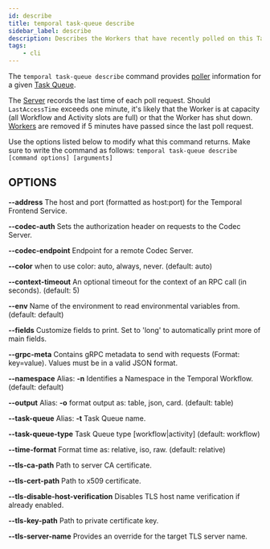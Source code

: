 ```yaml
---
id: describe
title: temporal task-queue describe
sidebar_label: describe
description: Describes the Workers that have recently polled on this Task Queue.
tags:
	- cli
---
```



The `temporal task-queue describe` command provides [poller](/applcation-development/worker-performance#poller-count) information for a given [Task Queue](/tasks#task-queue).

The [Server](/clusters#temporal-server) records the last time of each poll request.
Should `LastAccessTime` exceeds one minute, it's likely that the Worker is at capacity (all Workflow and Activity slots are full) or that the Worker has shut down.
[Workers](/workers) are removed if 5 minutes have passed since the last poll request.

Use the options listed below to modify what this command returns.
Make sure to write the command as follows:
`temporal task-queue describe [command options] [arguments]`

## OPTIONS

**--address**
The host and port (formatted as host:port) for the Temporal Frontend Service.

**--codec-auth**
Sets the authorization header on requests to the Codec Server.

**--codec-endpoint**
Endpoint for a remote Codec Server.

**--color**
when to use color: auto, always, never. (default: auto)

**--context-timeout**
An optional timeout for the context of an RPC call (in seconds). (default: 5)

**--env**
Name of the environment to read environmental variables from. (default: default)

**--fields**
Customize fields to print. Set to 'long' to automatically print more of main fields.

**--grpc-meta**
Contains gRPC metadata to send with requests (Format: key=value). Values must be in a valid JSON format.

**--namespace**
Alias: **-n**
Identifies a Namespace in the Temporal Workflow. (default: default)

**--output**
Alias: **-o**
format output as: table, json, card. (default: table)

**--task-queue**
Alias: **-t**
Task Queue name.

**--task-queue-type**
Task Queue type [workflow|activity] (default: workflow)

**--time-format**
Format time as: relative, iso, raw. (default: relative)

**--tls-ca-path**
Path to server CA certificate.

**--tls-cert-path**
Path to x509 certificate.

**--tls-disable-host-verification**
Disables TLS host name verification if already enabled.

**--tls-key-path**
Path to private certificate key.

**--tls-server-name**
Provides an override for the target TLS server name.

